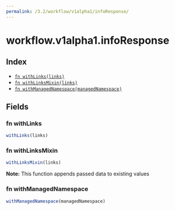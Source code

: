 ```yaml
---
permalink: /3.2/workflow/v1alpha1/infoResponse/
---
```


# workflow.v1alpha1.infoResponse



## Index

* [`fn withLinks(links)`](#fn-withlinks)
* [`fn withLinksMixin(links)`](#fn-withlinksmixin)
* [`fn withManagedNamespace(managedNamespace)`](#fn-withmanagednamespace)

## Fields

### fn withLinks

```ts
withLinks(links)
```



### fn withLinksMixin

```ts
withLinksMixin(links)
```



**Note:** This function appends passed data to existing values

### fn withManagedNamespace

```ts
withManagedNamespace(managedNamespace)
```

